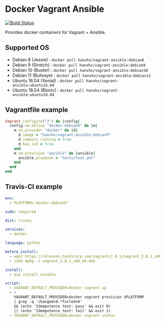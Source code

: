 Docker Vagrant Ansible
======================

[![Build Status](https://travis-ci.org/HanXHX/docker-vagrant-ansible.svg?branch=master)](https://travis-ci.org/HanXHX/docker-vagrant-ansible)

Provides docker containers for Vagrant + Ansible.

Supported OS
------------

* Debian 8 (Jessie) : `docker pull hanxhx/vagrant-ansible:debian8`
* Debian 9 (Stretch) : `docker pull hanxhx/vagrant-ansible:debian9`
* Debian 10 (Buster) : `docker pull hanxhx/vagrant-ansible:debian10`
* Debian 11 (Bullseye) : `docker pull hanxhx/vagrant-ansible:debian11`
* Ubuntu 16.04 (Xenial) : `docker pull hanxhx/vagrant-ansible:ubuntu16.04`
* Ubuntu 18.04 (Bionic) : `docker pull hanxhx/vagrant-ansible:ubuntu18.04`

Vagrantfile example
-------------------

```ruby
Vagrant.configure("2") do |config|
  config.vm.define "docker-debian9" do |m|
    m.vm.provider "docker" do |d|
      d.image = "hanxhx/vagrant-ansible:debian9"
      d.remains_running = true
      d.has_ssh = true
    end
    m.vm.provision "ansible" do |ansible|
      ansible.playbook = "tests/test.yml"
    end
  end
end
```

Travis-CI example
-----------------

```yaml
env:
  - PLATFORM='docker-debian9'

sudo: required

dist: trusty

services:
  - docker

language: python

before_install:
  - wget https://releases.hashicorp.com/vagrant/2.0.1/vagrant_2.0.1_x86_64.deb
  - sudo dpkg -i vagrant_2.0.1_x86_64.deb

install:
  - pip install ansible

script:
  - VAGRANT_DEFAULT_PROVIDER=docker vagrant up
  - >
    VAGRANT_DEFAULT_PROVIDER=docker vagrant provision $PLATFORM
    | grep -q 'changed=0.*failed=0'
    && (echo 'Idempotence test: pass' && exit 0)
    || (echo 'Idempotence test: fail' && exit 1)
  - VAGRANT_DEFAULT_PROVIDER=docker vagrant status
```
